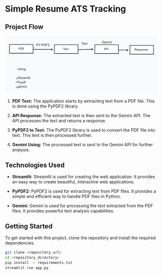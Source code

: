 # Simple Resume ATS Tracking

## Project Flow

![Project Flow](ATS%20Resume%20Tracker%20Project%20flow%20TLDR.png)
1. **PDF Text:** The application starts by extracting text from a PDF file. This is done using the PyPDF2 library.

2. **API Response:** The extracted text is then sent to the Gemini API. The API processes the text and returns a response.

3. **PyPDF2 to Text:** The PyPDF2 library is used to convert the PDF file into text. This text is then processed further.

4. **Gemini Using:** The processed text is sent to the Gemini API for further analysis.

## Technologies Used

- **Streamlit:** Streamlit is used for creating the web application. It provides an easy way to create beautiful, interactive web applications.

- **PyPDF2:** PyPDF2 is used for extracting text from PDF files. It provides a simple and efficient way to handle PDF files in Python.

- **Gemini:** Gemini is used for processing the text extracted from the PDF files. It provides powerful text analysis capabilities.

## Getting Started

To get started with this project, clone the repository and install the required dependencies.

```bash
git clone <repository_url>
cd <repository_directory>
pip install -r requirements.txt
streamlit run app.py
